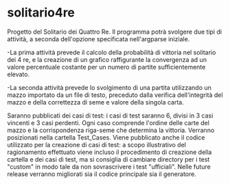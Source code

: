 # solitario4re

Progetto del Solitario dei Quattro Re.
Il programma potrà svolgere due tipi di attività, a seconda dell'opzione specificata nell'argparse iniziale.  

-La prima attività prevede il calcolo della probabilità di vittoria nel solitario dei 4 re, e la creazione di un grafico raffigurante la convergenza ad un valore 
 percentuale costante per un numero di partite sufficientemente elevato.  
 
-La seconda attività prevede lo svolgimento di una partita utilizzando un mazzo importato da un file di testo, preceduto dalla verifica dell'integrità del mazzo e 
 della correttezza di seme e valore della singola carta.   
 
Saranno pubblicati dei casi di test: i casi di test saranno 6, divisi in 3 casi vincenti e 3 casi perdenti. Ogni caso comprende l'ordine delle carte del mazzo e la
corrispondenza riga-seme che determina la vittoria. Verranno posizionati nella cartella Test_Cases.
Viene pubblicato anche il codice utilizzato per la creazione di casi di test: a scopo illustrativo del ragionamento effettuato viene incluso il procedimento di creazione 
della cartella e dei casi di test, ma si consiglia di cambiare directory per i test "custom" in modo tale da non sovrascrivere i test "ufficiali".
Nelle future release verranno migliorati sia il codice principale sia il generatore. 